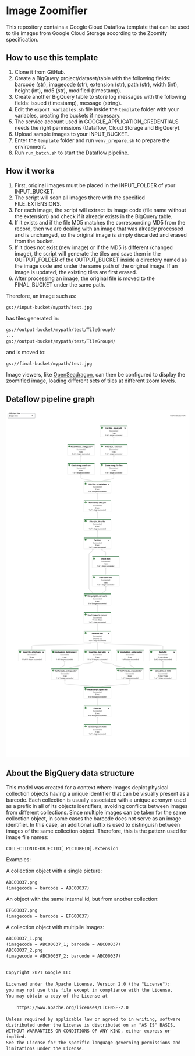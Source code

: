 # Image Zoomifier

This repository contains a Google Cloud Dataflow template that can be used to tile images from Google Cloud Storage according to the Zoomify specification.

## How to use this template

1. Clone it from GitHub.
2. Create a BigQuery project/dataset/table with the following fields: barcode (str), imagecode (str), extension (str), path (str), width (int), height (int), md5 (str), modified (timestamp).
3. Create another BigQuery table to store log messages with the following fields: issued (timestamp), message (string).
4. Edit the `export_variables.sh` file inside the `template` folder with your variables, creating the buckets if necessary.
5. The service account used in GOOGLE_APPLICATION_CREDENTIALS needs the right permissions (Dataflow, Cloud Storage and BigQuery).
6. Upload sample images to your INPUT_BUCKET.
7. Enter the `template` folder and run `venv_prepare.sh` to prepare the environment.
8. Run `run_batch.sh` to start the Dataflow pipeline.

## How it works

1. First, original images must be placed in the INPUT_FOLDER of your INPUT_BUCKET.
2. The script will scan all images there with the specified FILE_EXTENSIONS.
3. For each image, the script will extract its image code (file name without the extension) and check if it already exists in the BigQuery table.
4. If it exists and if the file MD5 matches the corresponding MD5 from the record, then we are dealing with an image that was already processed and is unchanged, so the original image is simply discarded and erased from the bucket.
5. If it does not exist (new image) or if the MD5 is different (changed image), the script will generate the tiles and save them in the OUTPUT_FOLDER of the OUTPUT_BUCKET inside a directory named as the image code and under the same path of the original image. If an image is updated, the existing tiles are first erased.
6. After processing an image, the original file is moved to the FINAL_BUCKET under the same path.

Therefore, an image such as:

    gs://input-bucket/mypath/test.jpg

has tiles generated in:

    gs://output-bucket/mypath/test/TileGroup0/
    ...
    gs://output-bucket/mypath/test/TileGroupN/

and is moved to:

    gs://final-bucket/mypath/test.jpg

Image viewers, like [OpenSeadragon](https://openseadragon.github.io/), can then be configured to display the zoomified image, loading different sets of tiles at different zoom levels.

## Dataflow pipeline graph

![Dataflow Pipeline](docs/images/dataflow-pipeline.png?raw=true "Dataflow Pipeline")

## About the BigQuery data structure

This model was created for a context where images depict physical collection objects having a unique identifier that can be visually present as a barcode. Each collection is usually associated with a unique acronym used as a prefix in all of its objects identifiers, avoiding conflicts between images from different collections. Since multiple images can be taken for the same collection object, in some cases the barcode does not serve as an image identifier. In this case, an additional suffix is used to distinguish between images of the same collection object. Therefore, this is the pattern used for image file names:

    COLLECTIONID-OBJECTID[_PICTUREID].extension

Examples:

A collection object with a single picture:

    ABC00037.png
    (imagecode = barcode = ABC00037)

An object with the same internal id, but from another collection:

    EFG00037.png
    (imagecode = barcode = EFG00037)

A collection object with multiplle images:

    ABC00037_1.png
    (imagecode = ABC00037_1; barcode = ABC00037)
    ABC00037_2.png
    (imagecode = ABC00037_2; barcode = ABC00037)

##


    Copyright 2021 Google LLC

    Licensed under the Apache License, Version 2.0 (the "License");
    you may not use this file except in compliance with the License.
    You may obtain a copy of the License at

        https://www.apache.org/licenses/LICENSE-2.0

    Unless required by applicable law or agreed to in writing, software
    distributed under the License is distributed on an "AS IS" BASIS,
    WITHOUT WARRANTIES OR CONDITIONS OF ANY KIND, either express or implied.
    See the License for the specific language governing permissions and
    limitations under the License.
